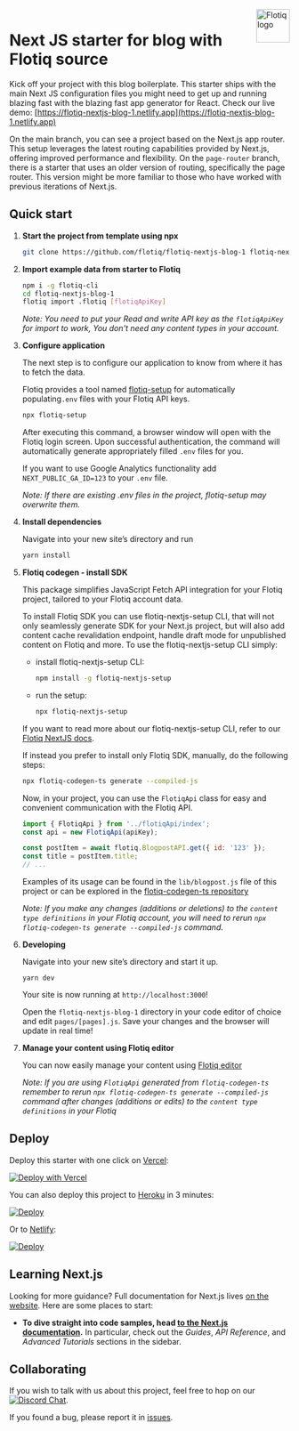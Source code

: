 <a href="https://flotiq.com/">
    <img src="https://editor.flotiq.com/fonts/fq-logo.svg" alt="Flotiq logo" title="Flotiq" align="right" height="60" />
</a>

Next JS starter for blog with Flotiq source
===========================

Kick off your project with this blog boilerplate. This starter ships with the main Next JS configuration files you might need to get up and running blazing fast with the blazing fast app generator for React.
Check our live demo: [https://flotiq-nextjs-blog-1.netlify.app](https://flotiq-nextjs-blog-1.netlify.app) 

On the main branch, you can see a project based on the Next.js app router. This setup leverages the latest routing capabilities provided by Next.js, offering improved performance and flexibility. On the `page-router` branch, there is a starter that uses an older version of routing, specifically the page router. This version might be more familiar to those who have worked with previous iterations of Next.js.

## Quick start

1. **Start the project from template using npx**

    ```bash
    git clone https://github.com/flotiq/flotiq-nextjs-blog-1 flotiq-nextjs-blog-1
    ```

2. **Import example data from starter to Flotiq**

    ```bash
    npm i -g flotiq-cli
    cd flotiq-nextjs-blog-1
    flotiq import .flotiq [flotiqApiKey]
    ```
    _Note: You need to put your Read and write API key as the `flotiqApiKey` for import to work, You don't need any content types in your account._

3. **Configure application**

    The next step is to configure our application to know from where it has to fetch the data.
    
    Flotiq provides a tool named [flotiq-setup](https://github.com/flotiq/flotiq-setup)
    for automatically populating`.env` files with your Flotiq API keys.
    
    ```bash
    npx flotiq-setup
    ```
    
    After executing this command, a browser window will open with the Flotiq login screen. Upon successful authentication,
    the command will automatically generate appropriately filled `.env` files for you.

    If you want to use Google Analytics functionality add
    `NEXT_PUBLIC_GA_ID=123` to your `.env` file.

    _Note: If there are existing .env files in the project, flotiq-setup may overwrite them._

4. **Install dependencies**

    Navigate into your new site’s directory and run
    
    ```bash
    yarn install
    ```
   
5. **Flotiq codegen - install SDK**
    
    This package simplifies JavaScript Fetch API integration for your Flotiq project, tailored to your Flotiq account
    data.
    
    To install Flotiq SDK you can use flotiq-nextjs-setup CLI, that will not only seamlessly generate SDK for your Next.js project, but will also add content cache revalidation endpoint, handle draft mode for unpublished content on Flotiq and more. To use the flotiq-nextjs-setup CLI simply:
    - install flotiq-nextjs-setup CLI:
        ```bash
        npm install -g flotiq-nextjs-setup
        ```
    - run the setup:
        ```bash
        npx flotiq-nextjs-setup
        ```
    If you want to read more about our flotiq-nextjs-setup CLI, refer to our [Flotiq NextJS docs](https://flotiq.com/docs/Universe/nextjs/nextjs-setup/).

    If instead you prefer to install only Flotiq SDK, manually, do the following steps:

    ```bash
    npx flotiq-codegen-ts generate --compiled-js
    ```
    
    Now, in your project, you can use the `FlotiqApi` class for easy and convenient communication with the Flotiq API.
    
    ```javascript
    import { FlotiqApi } from '../flotiqApi/index';
    const api = new FlotiqApi(apiKey);
    
    const postItem = await flotiq.BlogpostAPI.get({ id: '123' });
    const title = postItem.title;
    // ...
    ```

    Examples of its usage can be found in the `lib/blogpost.js` file of this project or can be explored in the
    [flotiq-codegen-ts repository](https://github.com/flotiq/flotiq-codegen-ts)
    
    _Note: If you make any changes (additions or deletions) to the `content type definitions` in your Flotiq account, you will need to rerun `npx flotiq-codegen-ts generate --compiled-js` command._

6. **Developing**
    
    Navigate into your new site’s directory and start it up.
    
    ```shell
    yarn dev
    ```
    
    Your site is now running at `http://localhost:3000`!
    
    Open the `flotiq-nextjs-blog-1` directory in your code editor of choice and edit `pages/[pages].js`. Save your changes and the browser will update in real time!

7. **Manage your content using Flotiq editor**
    
    You can now easily manage your content using [Flotiq editor](https://editor.flotiq.com)

    _Note: If you are using `FlotiqApi` generated from `flotiq-codegen-ts` remember to rerun `npx flotiq-codegen-ts generate --compiled-js`
    command after changes (additions or edits) to the `content type definitions` in your Flotiq_

## Deploy

Deploy this starter with one click on [Vercel](https://vercel.com/):

[![Deploy with Vercel](https://vercel.com/button)](https://vercel.com/new/clone?repository-url=https%3A%2F%2Fgithub.com%2Fflotiq%2Fflotiq-nextjs-blog-1)

You can also deploy this project to [Heroku](https://www.heroku.com/) in 3 minutes:

[![Deploy](https://www.herokucdn.com/deploy/button.svg)](https://heroku.com/deploy?template=https%3A%2F%2Fgithub.com%2Fflotiq%2Fflotiq-nextjs-blog-1)

Or to [Netlify](https://www.netlify.com/):

[![Deploy](https://www.netlify.com/img/deploy/button.svg)](https://app.netlify.com/start/deploy?repository=https%3A%2F%2Fgithub.com%2Fflotiq%2Fflotiq-nextjs-blog-1)

## Learning Next.js

Looking for more guidance? Full documentation for Next.js lives [on the website](https://nextjs.org/). Here are some places to start:

- **To dive straight into code samples, head [to the Next.js documentation](https://nextjs.org/docs/getting-started).** In particular, check out the _Guides_, _API Reference_, and _Advanced Tutorials_ sections in the sidebar.

## Collaborating

If you wish to talk with us about this project, feel free to hop on our [![Discord Chat](https://img.shields.io/discord/682699728454025410.svg)](https://discord.gg/FwXcHnX).

If you found a bug, please report it in [issues](https://github.com/flotiq/flotiq-nextjs-blog-1/issues).
